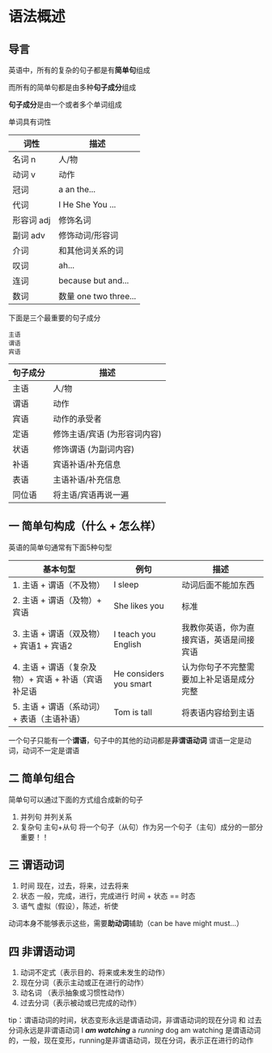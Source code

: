 # 语法概述

## 导言

英语中，所有的复杂的句子都是有**简单句**组成

而所有的简单句都是由多种**句子成分**组成

**句子成分**是由一个或者多个单词组成

单词具有词性

| 词性      | 描述                  |
| -------  | -------------------   |
| 名词 n    | 人/物                 |
| 动词 v    | 动作                  |
| 冠词      | a an the...          |
| 代词      | I He She You ...     |
| 形容词 adj | 修饰名词              |
| 副词 adv  | 修饰动词/形容词        |
| 介词      | 和其他词关系的词       |
| 叹词      | ah...               |
| 连词      | because but and...  |
| 数词      | 数量 one two three... |

下面是三个最重要的句子成分

	主语
	谓语
	宾语

| 句子成分           | 描述 |
| ---------------- | ------ |
| 主语              | 人/物  |
| 谓语              | 动作   |
| 宾语              | 动作的承受者 |
| 定语              | 修饰主语/宾语 (为形容词内容) |
| 状语              | 修饰谓语 (为副词内容) |
| 补语              | 宾语补语/补充信息 |
| 表语              | 主语补语/补充信息 |
| 同位语             | 将主语/宾语再说一遍 |

##  一 简单句构成（什么 + 怎么样）

英语的简单句通常有下面5种句型

| 基本句型  | 例句 | 描述 |
| ------------- | ---- | ------ |
| 1. 主语 + 谓语（不及物）| I sleep | 动词后面不能加东西 |
| 2. 主语 + 谓语（及物）+ 宾语 |She likes you | 标准 |
| 3. 主语 + 谓语（双及物）+ 宾语1 + 宾语2 | I teach you English | 我教你英语，你为直接宾语，英语是间接宾语 |
| 4. 主语 + 谓语（复杂及物）+ 宾语 + 补语（宾语补足语 | He considers you smart | 认为你句子不完整需要加上补足语是成分完整 |
| 5. 主语 + 谓语（系动词）+ 表语（主语补语）| Tom is tall | 将表语内容给到主语 |

一个句子只能有一个**谓语**，句子中的其他的动词都是**非谓语动词**
	谓语一定是动词，动词不一定是谓语

## 二 简单句组合

简单句可以通过下面的方式组合成新的句子

1. 并列句  并列关系
2. 复杂句  主句+从句  将一个句子（从句）作为另一个句子（主句）成分的一部分  重要！！

## 三 谓语动词

1. 时间  现在，过去，将来，过去将来
2. 状态  一般，完成，进行，完成进行
	时间 + 状态 == 时态
3. 语气  虚拟（假设），陈述，祈使

动词本身不能够表示这些，需要**助动词**辅助（can be have might must...）

## 四 非谓语动词

1. 动词不定式（表示目的、将来或未发生的动作）
2. 现在分词（表示主动或正在进行的动作）
3. 动名词 （表示抽象或习惯性动作）
4. 过去分词（表示被动或已完成的动作）

tip：谓语动词的时间，状态变形永远是谓语动词，非谓语动词的现在分词 和 过去分词永远是非谓语动词
	I **_am watching_** a _running_ dog
	am watching 是谓语动词的，一般，现在变形，running是非谓语动词，现在分词，表示正在进行的动作
